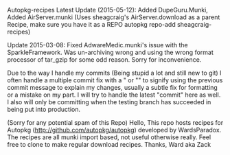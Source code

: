 Autopkg-recipes
Latest Update (2015-05-12):
Added DupeGuru.Munki, Added AirServer.munki (Uses sheagcraig's AirServer.download as a parent Recipe, make sure you have it as a REPO autopkg repo-add sheagcraig-recipes)

Update 2015-03-08:
Fixed AdwareMedic.munki's issue with the SparkleFramework. Was un-archiving wrong and using the wrong format processor of tar_gzip for some odd reason. Sorry for inconvenience.


Due to the way I handle my commits (Being stupid a lot and still new to git) I often handle a multiple commit fix with a " or "" to signify using the previous commit message to explain my changes, usually a subtle fix for formatting or a mistake on my part. I will try to handle the latest "commit" here as well. I also will only be committing when the testing branch has succeeded in being put into production.

(Sorry for any potential spam of this Repo)
Hello,
This repo hosts recipes for Autopkg (http://github.com/autopkg/autopkg) developed by WardsParadox.
The recipes are all munki import based, not useful otherwise really. Feel free to clone to
make regular download recipes.
Thanks,
Ward aka Zack

